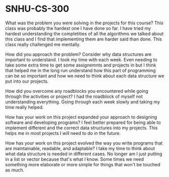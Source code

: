 # SNHU-CS-300

What was the problem you were solving in the projects for this course?
This class was probably the hardest one I have done so far. I have tried my hardest understanding the completities of all the algorithms we talked about this class and I find that implementing them are harder said than done. This class really challenged me mentally.

How did you approach the problem? Consider why data structures are important to understand.
I took my time with each week. Even needing to take some extra time to get some assignemnts and projects in but I think that helped me in the long run understand how this part of programming can be so important and how we need to think about each data structure we put into our projects.

How did you overcome any roadblocks you encountered while going through the activities or project?
I had the roadblock of myself not understanding everything. Going through each week slowly and taking my time really helped.

How has your work on this project expanded your approach to designing software and developing programs?
I feel better prepared for being able to implement different and the correct data structures into my projects. This helps me in most projects I will need to do in the future. 

How has your work on this project evolved the way you write programs that are maintainable, readable, and adaptable?
I take my time to think about what data structure is needed in different cases. No longer am I just putting in a list or vector because that's what I know. Some times we need something more elaborate or more simple for things that won't be touched as much.
